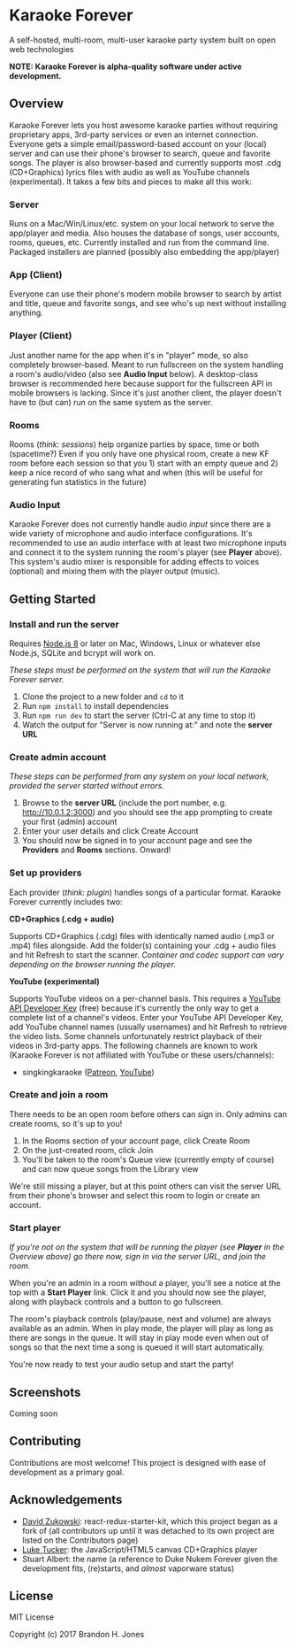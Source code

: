 # Karaoke Forever

A self-hosted, multi-room, multi-user karaoke party system built on open web technologies

**NOTE: Karaoke Forever is alpha-quality software under active development.**

## Overview

Karaoke Forever lets you host awesome karaoke parties without requiring proprietary apps, 3rd-party services or even an internet connection. Everyone gets a simple email/password-based account on your (local) server and can use their phone's browser to search, queue and favorite songs. The player is also browser-based and currently supports most .cdg (CD+Graphics) lyrics files with audio as well as YouTube channels (experimental). It takes a few bits and pieces to make all this work:

### Server

Runs on a Mac/Win/Linux/etc. system on your local network to serve the app/player and media. Also houses the database of songs, user accounts, rooms, queues, etc. Currently installed and run from the command line. Packaged installers are planned (possibly also embedding the app/player)

### App (Client)

Everyone can use their phone's modern mobile browser to search by artist and title, queue and favorite songs, and see who's up next without installing anything.

### Player (Client)

Just another name for the app when it's in "player" mode, so also completely browser-based. Meant to run fullscreen on the system handling a room's audio/video (also see **Audio Input** below). A desktop-class browser is recommended here because support for the fullscreen API in mobile browsers is lacking. Since it's just another client, the player doesn't have to (but can) run on the same system as the server.

### Rooms

Rooms (*think: sessions*) help organize parties by space, time or both (spacetime?) Even if you only have one physical room, create a new KF room before each session so that you 1) start with an empty queue and 2) keep a nice record of who sang what and when (this will be useful for generating fun statistics in the future)

### Audio Input

Karaoke Forever does not currently handle audio *input* since there are a wide variety of microphone and audio interface configurations. It's recommended to use an audio interface with at least two microphone inputs and connect it to the system running the room's player (see **Player** above). This system's audio mixer is responsible for adding effects to voices (optional) and mixing them with the player output (music).

## Getting Started

### Install and run the server ###

Requires [Node.js 8](https://nodejs.org/en/) or later on Mac, Windows, Linux or whatever else Node.js, SQLite and bcrypt will work on.

*These steps must be performed on the system that will run the Karaoke Forever server.*

1. Clone the project to a new folder and `cd` to it
2. Run `npm install` to install dependencies
3. Run `npm run dev` to start the server (Ctrl-C at any time to stop it)
4. Watch the output for "Server is now running at:" and note the **server URL**

### Create admin account ###

*These steps can be performed from any system on your local network, provided the server started without errors.*

1. Browse to the **server URL** (include the port number, e.g. http://10.0.1.2:3000) and you should see the app prompting to create your first (admin) account
2. Enter your user details and click Create Account
3. You should now be signed in to your account page and see the **Providers** and **Rooms** sections. Onward!

### Set up providers ###

Each provider (*think: plugin*) handles songs of a particular format. Karaoke Forever currently includes two:

**CD+Graphics (.cdg + audio)**

Supports CD+Graphics (.cdg) files with identically named audio (.mp3 or .mp4) files alongside. Add the folder(s) containing your .cdg + audio files and hit Refresh to start the scanner. *Container and codec support can vary depending on the browser running the player.*

**YouTube (experimental)**

Supports YouTube videos on a per-channel basis. This requires a [YouTube API Developer Key](https://developers.google.com/youtube/v3/getting-started) (free) because it's currently the only way to get a complete list of a channel's videos. Enter your YouTube API Developer Key, add YouTube channel names (usually usernames) and hit Refresh to retrieve the video lists. Some channels unfortunately restrict playback of their videos in 3rd-party apps. The following channels are known to work (Karaoke Forever is not affiliated with YouTube or these users/channels):

- singkingkaraoke ([Patreon](https://www.patreon.com/singkingkaraoke), [YouTube](https://www.youtube.com/user/singkingkaraoke))

### Create and join a room ###

There needs to be an open room before others can sign in. Only admins can create rooms, so it's up to you!

1. In the Rooms section of your account page, click Create Room
2. On the just-created room, click Join
3. You'll be taken to the room's Queue view (currently empty of course) and can now queue songs from the Library view

We're still missing a player, but at this point others can visit the server URL from their phone's browser and select this room to login or create an account.

### Start player ###

*If you're not on the system that will be running the player (see **Player** in the Overview above) go there now, sign in via the server URL, and join the room.*

When you're an admin in a room without a player, you'll see a notice at the top with a **Start Player** link. Click it and you should now see the player, along with playback controls and a button to go fullscreen.

The room's playback controls (play/pause, next and volume) are always available as an admin. When in play mode, the player will play as long as there are songs in the queue. It will stay in play mode even when out of songs so that the next time a song is queued it will start automatically.

You're now ready to test your audio setup and start the party!

## Screenshots

Coming soon

## Contributing

Contributions are most welcome! This project is designed with ease of development as a primary goal.

## Acknowledgements

- [David Zukowski](https://zuko.me): react-redux-starter-kit, which this project began as a fork of (all contributors up until it was detached to its own project are listed on the Contributors page)
- [Luke Tucker](https://github.com/ltucker/): the JavaScript/HTML5 canvas CD+Graphics player
- Stuart Albert: the name (a reference to Duke Nukem Forever given the development fits, (re)starts, and *almost* vaporware status)

## License

MIT License

Copyright (c) 2017 Brandon H. Jones
